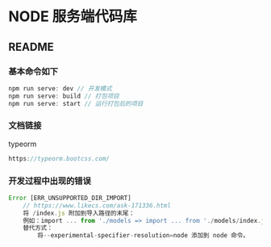 # NODE 服务端代码库

## README

### 基本命令如下

```js
npm run serve: dev // 开发模式
npm run serve: build // 打包项目
npm run serve: start // 运行打包后的项目
```

### 文档链接

typeorm

```js
https://typeorm.bootcss.com/
```

### 开发过程中出现的错误

```js
Error [ERR_UNSUPPORTED_DIR_IMPORT]
    // https://www.likecs.com/ask-171336.html
    将 /index.js 附加到导入路径的末尾：
    例如：import ... from './models => import ... from './models/index.js'
    替代方式：
        将--experimental-specifier-resolution=node 添加到 node 命令。
```
